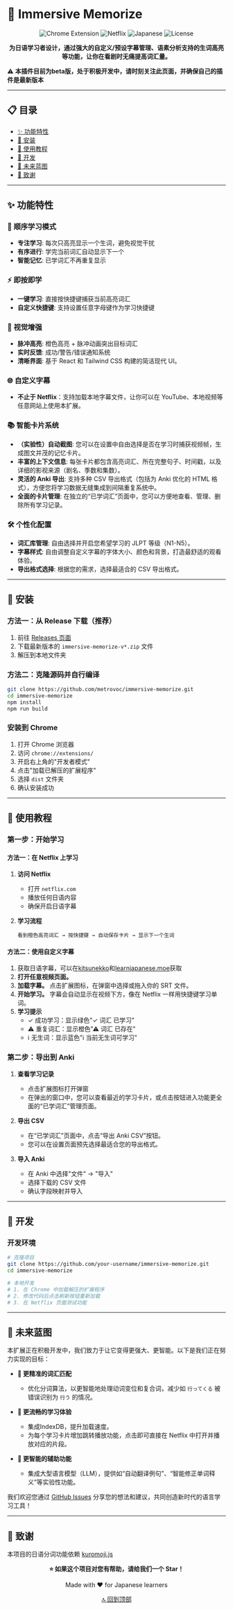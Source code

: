 # 🎯 Immersive Memorize

<div align="center">

![Chrome Extension](https://img.shields.io/badge/Chrome-Extension-4285F4?style=for-the-badge&logo=googlechrome&logoColor=white)
![Netflix](https://img.shields.io/badge/Netflix-Compatible-E50914?style=for-the-badge&logo=netflix&logoColor=white)
![Japanese](https://img.shields.io/badge/Language-Japanese-FF6B6B?style=for-the-badge)
![License](https://img.shields.io/badge/License-MIT-00D9FF?style=for-the-badge)

**为日语学习者设计，通过强大的自定义/预设字幕管理、语素分析支持的生词高亮等功能，让你在看剧时无痛提高词汇量。**

</div>

⚠️ **本插件目前为beta版，处于积极开发中，请时刻关注此页面，并确保自己的插件是最新版本**

---

## 📋 目录

- [✨ 功能特性](#-功能特性)
- [🚀 安装](#-安装)
- [📖 使用教程](#-使用教程)
- [🔧 开发](#-开发)
- [📅 未来蓝图](#-未来蓝图)
- [🙏 致谢](#-致谢)

---

## ✨ 功能特性

### 🎯 **顺序学习模式**

- **专注学习**: 每次只高亮显示一个生词，避免视觉干扰
- **有序进行**: 学完当前词汇自动显示下一个
- **智能记忆**: 已学词汇不再重复显示

### ⚡ **即按即学**

- **一键学习**: 直接按快捷键捕获当前高亮词汇
- **自定义快捷键**: 支持设置任意字母键作为学习快捷键

### 🎨 **视觉增强**

- **脉冲高亮**: 橙色高亮 + 脉冲动画突出目标词汇
- **实时反馈**: 成功/警告/错误通知系统
- **清晰界面**: 基于 React 和 Tailwind CSS 构建的简洁现代 UI。

### 🌐 **自定义字幕**

- **不止于 Netflix**：支持加载本地字幕文件，让你可以在 YouTube、本地视频等任意网站上使用本扩展。

### 📚 **智能卡片系统**

- **（实验性）自动截图**: 您可以在设置中自由选择是否在学习时捕获视频帧，生成图文并茂的记忆卡片。
- **丰富的上下文信息**: 每张卡片都包含高亮词汇、所在完整句子、时间戳，以及详细的影视来源（剧名、季数和集数）。
- **灵活的 Anki 导出**: 支持多种 CSV 导出格式（包括为 Anki 优化的 HTML 格式），方便您将学习数据无缝集成到间隔重复系统中。
- **全面的卡片管理**: 在独立的“已学词汇”页面中，您可以方便地查看、管理、删除所有学习记录。

### 🛠️ **个性化配置**

- **词汇库管理**: 自由选择并开启您希望学习的 JLPT 等级（N1-N5）。
- **字幕样式**: 自由调整自定义字幕的字体大小、颜色和背景，打造最舒适的观看体验。
- **导出格式选择**: 根据您的需求，选择最适合的 CSV 导出格式。

---

## 🚀 安装

### 方法一：从 Release 下载（推荐）

1. 前往 [Releases 页面](https://github.com/metrovoc/immersive-memorize/releases)
2. 下载最新版本的 `immersive-memorize-v*.zip` 文件
3. 解压到本地文件夹

### 方法二：克隆源码并自行编译

```bash
git clone https://github.com/metrovoc/immersive-memorize.git
cd immersive-memorize
npm install
npm run build
```

### 安装到 Chrome

1. 打开 Chrome 浏览器
2. 访问 `chrome://extensions/`
3. 开启右上角的"开发者模式"
4. 点击"加载已解压的扩展程序"
5. 选择 `dist` 文件夹
6. 确认安装成功

---

## 📖 使用教程

### 第一步：开始学习

#### **方法一：在 Netflix 上学习**

1. **访问 Netflix**
   - 打开 `netflix.com`
   - 播放任何日语内容
   - 确保开启日语字幕

2. **学习流程**

   ```
   看到橙色高亮词汇 → 按快捷键 → 自动保存卡片 → 显示下一个生词
   ```

#### **方法二：使用自定义字幕**

1. 获取日语字幕，可以在[kitsunekko](https://kitsunekko.net/)和[learnjapanese.moe](https://learnjapanese.moe/kitsubackup.html#/ja)获取
2. **打开任意视频页面。**
3. **加载字幕。** 点击扩展图标，在弹窗中选择或拖入你的 SRT 文件。
4. **开始学习。** 字幕会自动显示在视频下方，像在 Netflix 一样用快捷键学习单词。
5. **学习提示**
   - ✓ 成功学习：显示绿色"✓ 词汇 已学习"
   - ⚠ 重复词汇：显示橙色"⚠ 词汇 已存在"
   - ℹ 无生词：显示蓝色"ℹ 当前无生词可学习"

### 第二步：导出到 Anki

1. **查看学习记录**
   - 点击扩展图标打开弹窗
   - 在弹出的窗口中，您可以查看最近的学习卡片，或点击按钮进入功能更全面的“已学词汇”管理页面。

2. **导出 CSV**
   - 在“已学词汇”页面中，点击“导出 Anki CSV”按钮。
   - 您可以在设置页面预先选择最适合您的导出格式。

3. **导入 Anki**
   - 在 Anki 中选择"文件" → "导入"
   - 选择下载的 CSV 文件
   - 确认字段映射并导入

---

## 🔧 开发

### 开发环境

```bash
# 克隆项目
git clone https://github.com/your-username/immersive-memorize.git
cd immersive-memorize

# 本地开发
# 1. 在 Chrome 中加载解压的扩展程序
# 2. 修改代码后点击刷新按钮重新加载
# 3. 在 Netflix 页面测试功能
```

---

## 📅 未来蓝图

本扩展正在积极开发中，我们致力于让它变得更强大、更智能。以下是我们正在努力实现的目标：

- **🎯 更精准的词汇匹配**
  - 优化分词算法，以更智能地处理动词变位和复合词，减少如 `行ってくる` 被错误识别为 `行う` 的情况。

- **🚀 更流畅的学习体验**
  - 集成IndexDB，提升加载速度。
  - 为每个学习卡片增加跳转播放功能，点击即可直接在 Netflix 中打开并播放对应的片段。

- **🧠 更智能的辅助功能**
  - 集成大型语言模型（LLM），提供如“自动翻译例句”、“智能修正单词释义”等实验性功能。

我们欢迎您通过 [GitHub Issues](https://github.com/metrovoc/immersive-memorize/issues) 分享您的想法和建议，共同创造新时代的语言学习工具！

---

## 🙏 致谢

本项目的日语分词功能依赖 [kuromoji.js](https://github.com/patdx/kuromoji.js)

<div align="center">

**⭐ 如果这个项目对您有帮助，请给我们一个 Star！**

Made with ❤️ for Japanese learners

[🔝 回到顶部](#-immersive-memorize)

</div>
